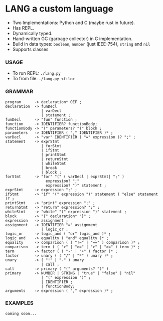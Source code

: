 # LANG a custom language

- Two Implementations: Python and C (maybe rust in future).
- Has REPL.
- Dynamically typed.
- Hand-written GC (garbage collector) in C implementation.
- Build in data types: `boolean`, `number` (just IEEE-754), `string` and `nil`
- Supports classes

### USAGE

- To run REPL: `./lang.py`
- To from file: `./lang.py <file>`

### GRAMMAR

```
program      -> declaration* OEF ;
declaration  -> funDecl
                | varDecl
                | statement ;
funDecl      -> "fun" function ;
function     -> IDENTIFIER? functionBody;
functionBody -> "(" parameters? ")" block ;
parameters   -> IDENTIFIER ( "," IDENTIFIER )* ;
varDecl      -> "var" IDENTIFIER ( "=" expression )? ";" ;
statement    -> exprStmt
                | forStmt
                | ifStmt
                | printStmt
                | returnStmt
                | whileStmt
                | break
                | block ;
forStmt      -> "for" "(" ( varDecl | exprStmt| ";" )
                  expression? ";"
                  expression? ")" statement ;
exprStmt     -> expression ";" ;
ifStmt       -> "if" "(" expression ")" statement ( "else" statement )? ;
printStmt    -> "print" expression ";" ;
returnStmt   -> "return" expression? ";" ;
whileStmt    -> "while" "(" expression ")" statement ;
block        -> "{" declaration* "}" ;
expression   -> assignment ;
assignment   -> IDENTIFIER "=" assignment
                | logic_or ;
logic_or     -> logic_and ( "or" logic_and )* ;
logic and    -> equality ( "and" equality )* ;
equality     -> comparison ( ( "!=" | "==" ) comparison )* ;
comparison   -> term ( ( ">" | ">=" | ">" | ">=" ) term )* ;
term         -> factor ( ( "-" | "+" ) factor )* ;
factor       -> unary ( ( "/" | "*" ) unary )* ;
unary        -> ( "!" | "-" ) unary
                | call ;
call         -> primary ( "(" arguments? ")" )
primary      -> NUMBER | STRING | "true" | "false" | "nil"
                | "(" expression ")" ;
                | IDENTIFIER ;
                | functionBody;
arguments    -> expression ( "," expression )* ;
```

### EXAMPLES

```
coming soon...
```
